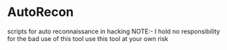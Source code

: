 # AutoRecon
scripts for auto reconnaissance in hacking
NOTE:- I hold no responsibility for the bad use of this tool use this tool at your own risk
